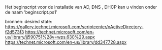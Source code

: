 Het beginscript voor de installatie van AD, DNS , DHCP kan u vinden onder de naam 'beginscript.ps1'

bronnen:
desired state: https://gallery.technet.microsoft.com/scriptcenter/xActiveDirectory-f2d573f3
https://technet.microsoft.com/en-us/library/jj590751%28v=wps.630%29.aspx
https://technet.microsoft.com/en-us/library/dd347728.aspx 